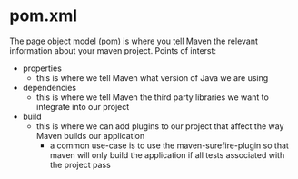 # pom.xml
The page object model (pom) is where you tell Maven the relevant information about your maven project. Points of interst:
- properties
    - this is where we tell Maven what version of Java we are using
- dependencies
    - this is where we tell Maven the third party libraries we want to integrate into our project
- build
    - this is where we can add plugins to our project that affect the way Maven builds our application
        - a common use-case is to use the maven-surefire-plugin so that maven will only build the application if all tests associated with the project pass